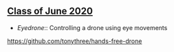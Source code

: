 ## [Class of June 2020](https://github.com/SaturdaysAI/Projects/tree/master/Barcelona/June2020)

- _*Eyedrone*_:: Controlling a drone using eye movements

https://github.com/tonythree/hands-free-drone
